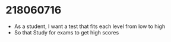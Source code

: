 # 218060716
- As a student, I want a test that fits each level from low to high
- So that Study for exams to get high scores


